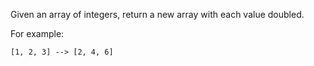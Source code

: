 Given an array of integers, return a new array with each value doubled.

For example:

```[1, 2, 3] --> [2, 4, 6]```
